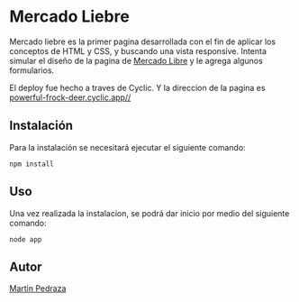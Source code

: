 # Mercado Liebre

Mercado liebre es la primer pagina desarrollada con el fin de aplicar los conceptos de HTML y CSS, y buscando una vista responsive. Intenta simular el diseño de la pagina de <a href="https://www.mercadolibre.com.ar/">Mercado Libre</a> y le agrega algunos formularios. 

El deploy fue hecho a traves de Cyclic. Y la direccion de la pagina es <a href="https://powerful-frock-deer.cyclic.app/">powerful-frock-deer.cyclic.app//</a>

## Instalación

Para la instalación se necesitará ejecutar el siguiente comando:

```
npm install
```

## Uso
Una vez realizada la instalacion, se podrá dar inicio por medio del siguiente comando:
```
node app
```

## Autor
<a href="https://www.linkedin.com/in/martin-diego-pedraza/">Martin Pedraza</a>
